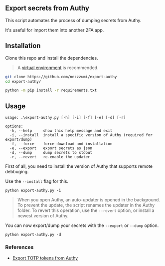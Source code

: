 ## Export secrets from Authy

This script automates the process of dumping secrets from Authy.

It's useful for import them into another 2FA app.

## Installation

Clone this repo and install the dependencies.

> A [virtual environment](https://docs.python.org/3/library/venv.html) is recommended.

```bash
git clone https://github.com/nezzzumi/export-authy
cd export-authy/

python -m pip install -r requirements.txt
```

## Usage
```
usage: .\export-authy.py [-h] [-i] [-f] [-e] [-d] [-r]

options:
  -h, --help     show this help message and exit
  -i, --install  install a specific version of Authy (required for export/dump)
  -f, --force    force download and installation
  -e, --export   export secrets as json
  -d, --dump     dump secrets to stdout
  -r, --revert   re-enable the updater
```

First of all, you need to install the version of Authy that supports remote debbuging.

Use the `--install` flag for this.

    python export-authy.py -i

> When you open Authy, an auto-updater is opened in the background. To prevent the update, the script renames the updater in the Authy folder. To revert this operation, use the `--revert` option, or install a newest version of Authy.

You can now export/dump your secrets with the `--export` or `--dump` option.

    python export-authy.py -d

### References

-   [Export TOTP tokens from Authy](https://gist.github.com/gboudreau/94bb0c11a6209c82418d01a59d958c93)
